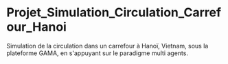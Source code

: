 # Projet_Simulation_Circulation_Carrefour_Hanoi
Simulation de la circulation dans un carrefour à Hanoï, Vietnam, sous la plateforme GAMA, en s'appuyant sur le paradigme multi agents.
